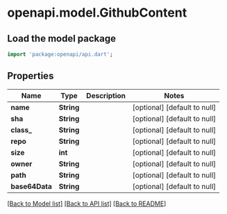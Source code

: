 # openapi.model.GithubContent

## Load the model package
```dart
import 'package:openapi/api.dart';
```

## Properties
Name | Type | Description | Notes
------------ | ------------- | ------------- | -------------
**name** | **String** |  | [optional] [default to null]
**sha** | **String** |  | [optional] [default to null]
**class_** | **String** |  | [optional] [default to null]
**repo** | **String** |  | [optional] [default to null]
**size** | **int** |  | [optional] [default to null]
**owner** | **String** |  | [optional] [default to null]
**path** | **String** |  | [optional] [default to null]
**base64Data** | **String** |  | [optional] [default to null]

[[Back to Model list]](../README.md#documentation-for-models) [[Back to API list]](../README.md#documentation-for-api-endpoints) [[Back to README]](../README.md)


